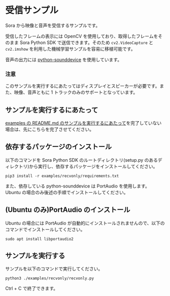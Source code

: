 # 受信サンプル

Sora から映像と音声を受信するサンプルです。

受信したフレームの表示には OpenCV を使用しており、取得したフレームをそのまま Sora Python SDK で送信できます。そのため `cv2.VideoCapture` と `cv2.imshow` を利用した機械学習サンプルを容易に移植可能です。

音声の出力には [python-sounddevice](https://github.com/spatialaudio/python-sounddevice) を使用しています。

### 注意

このサンプルを実行するにあたってはディスプレイとスピーカーが必要です。また、映像、音声ともに 1 トラックのみのサポートとなっています。

## サンプルを実行するにあたって

[examples の README.md のサンプルを実行するにあたって](../README.md#サンプルを実行するにあたって)を完了していない場合は、先にこちらを完了させてください。

## 依存するパッケージのインストール

以下のコマンドを Sora Python SDK のルートディレクトリ(setup.py のあるディレクトリ)から実行し、依存するパッケージをインストールしてください。

```console
pip3 install -r examples/recvonly/requirements.txt
```

また、依存している python-sounddevice は PortAudio を使用します。 Ubuntu の場合のみ後述の手順でインストールしてください。

## (Ubuntu のみ)PortAudio のインストール

Ubuntu の場合には PortAudio が自動的にインストールされませんので、以下のコマンドでインストールしてください。

```console
sudo apt install libportaudio2
```

## サンプルを実行する

サンプルを以下のコマンドで実行してください。

```console
python3 ./examples/recvonly/recvonly.py
```

Ctrl + C で終了できます。
